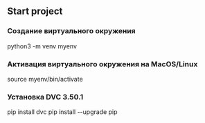 ## Start project

### Создание виртуального окружения
python3 -m venv myenv

### Активация виртуального окружения на MacOS/Linux
source myenv/bin/activate

### Установка DVC 3.50.1
pip install dvc
pip install --upgrade pip



